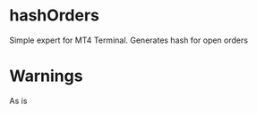hashOrders
============

Simple expert for MT4 Terminal. Generates hash for open orders

Warnings
============

As is
